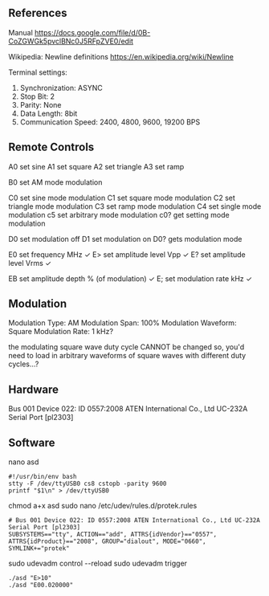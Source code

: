 

## References

Manual
https://docs.google.com/file/d/0B-CoZGWGk5pvclBNc0J5RFpZVE0/edit

Wikipedia: Newline definitions
https://en.wikipedia.org/wiki/Newline

Terminal settings:

1) Synchronization: ASYNC
2) Stop Bit: 2
3) Parity: None
4) Data Length: 8bit
5) Communication Speed: 2400, 4800, 9600, 19200 BPS


## Remote Controls

A0	set sine
A1	set square
A2	set triangle
A3	set ramp

B0	set AM mode modulation

C0	set sine mode modulation
C1	set square mode modulation
C2	set triangle mode modulation
C3	set ramp mode modulation
C4	set single mode modulation
c5	set arbitrary mode modulation
c0?	get setting mode modulation

D0	set modulation off
D1	set modulation on
D0?	gets modulation mode

E0	set frequency			MHz ✓
E>	set	amplitude level		Vpp ✓
E?	set amplitude level		Vrms ✓

EB	set amplitude depth		% (of modulation) ✓
E;	set modulation rate		kHz ✓


## Modulation

Modulation Type:		AM
Modulation Span:		100%
Modulation Waveform:	Square
Modulation Rate:		1 kHz?

the modulating square wave duty cycle CANNOT be changed
so, you'd need to load in arbitrary waveforms of square waves with different duty cycles...?


## Hardware

Bus 001 Device 022: ID 0557:2008 ATEN International Co., Ltd UC-232A Serial Port [pl2303]


## Software

nano asd

    #!/usr/bin/env bash
    stty -F /dev/ttyUSB0 cs8 cstopb -parity 9600
    printf "$1\n" > /dev/ttyUSB0

chmod a+x asd
sudo nano /etc/udev/rules.d/protek.rules

    # Bus 001 Device 022: ID 0557:2008 ATEN International Co., Ltd UC-232A Serial Port [pl2303]
    SUBSYSTEMS=="tty", ACTION=="add", ATTRS{idVendor}=="0557", ATTRS{idProduct}=="2008", GROUP="dialout", MODE="0660", SYMLINK+="protek"

sudo udevadm control --reload
sudo udevadm trigger

    ./asd "E>10"
    ./asd "E00.020000"

